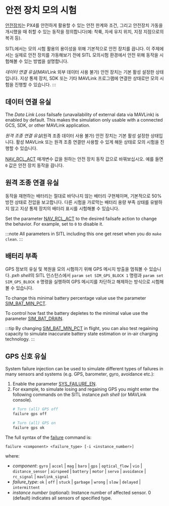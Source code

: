 # 안전 장치 모의 시험

[안전장치](../config/safety.md)는 PX4를 안전하게 활용할 수 있는 안전 한계와 조건, 그리고 안전장치 가동을 개시했을 때 취할 수 있는 동작을 정의합니다(예: 착륙, 자세 유지 위치, 지정 지점으로의 복귀 등).

SITL에서는 모의 시험 활용의 용이성을 위해 기본적으로 안전 장치를 끕니다. 이 주제에서는 실제로 안전 장치를 가동해보기 전에 SITL 모의시험 환경에서 안전 위해 동작을 시험해볼 수 있는 방법을 설명합니다.

*데이터 연결 유실*(MAVLink 외부 데이터 사용 불가) 안전 장치는 기본 활성 설정한 상태입니다. 지상 통제 장치, SDK 또는 기타 MAVLink 프로그램에 연결한 상태로만 모의 시험을 진행할 수 있습니다.
:::


## 데이터 연결 유실

The *Data Link Loss* failsafe (unavailability of external data via MAVLink) is enabled by default. This makes the simulation only usable with a connected GCS, SDK, or other MAVLink application.

*원격 조종 연결 유실*(원격 조종 데이터 사용 불가) 안전 장치는 기본 활성 설정한 상태입니다. 활성 MAVLink 또는 원격 조종 연결만 사용할 수 있게 해둔 상태로 모의 시험을 진행할 수 있습니다.

[NAV_RCL_ACT](../advanced_config/parameter_reference.md#NAV_RCL_ACT) 매개변수 값을 원하는 안전 장치 동작 값으로 바꿔보십시오. 예를 들면 `0` 값은 안전 장치 동작을 끕니다.

## 원격 조종 연결 유실

동작을 재현하는 배터리는 절대로 바닥나지 않는 배터리 구현체이며, 기본적으로 50% 방전 상태로 전압을 보고합니다. 다른 시험을 가로막는 배터리 용량 부족 상태를 유발하지 않고 지상 통제 장치의 배터리 표시를 시험해볼 수 있습니다.

Set the parameter [NAV_RCL_ACT](../advanced_config/parameter_reference.md#NAV_RCL_ACT) to the desired failsafe action to change the behavior. For example, set to `0` to disable it.

:::note
All parameters in SITL including this one get reset when you do `make clean`.
:::

## 배터리 부족

GPS 정보의 유실 및 복원을 모의 시험하기 위해 GPS 메시지 방출을 멈춰볼 수 있습니다. *pxh shell*의 SITL 인스턴스에서 `param set SIM_GPS_BLOCK 1` 명령과 `param set SIM_GPS_BLOCK 0` 명령을 실행하여 GPS 메시지를 차단하고 해제하는 방식으로 시험해볼 수 있습니다.

To change this minimal battery percentage value use the parameter [SIM_BAT_MIN_PCT](../advanced_config/parameter_reference.md#SIM_BAT_MIN_PCT).

To control how fast the battery depletes to the minimal value use the parameter [SIM_BAT_DRAIN](../advanced_config/parameter_reference.md#SIM_BAT_DRAIN).

:::tip
By changing [SIM_BAT_MIN_PCT](../advanced_config/parameter_reference.md#SIM_BAT_MIN_PCT) in flight, you can also test regaining capacity to simulate inaccurate battery state estimation or in-air charging technology.
:::

## GPS 신호 유실

System failure injection can be used to simulate different types of failures in many sensors and systems (e.g. GPS, barometer, gyro, avoidance etc.):
1. Enable the parameter [SYS_FAILURE_EN](../advanced_config/parameter_reference.md#SYS_FAILURE_EN).
1. For example, to simulate losing and regaining GPS you might enter the following commands on the SITL instance *pxh shell* (or MAVLink console).
   ```bash
   # Turn (all) GPS off
   failure gps off

   # Turn (all) GPS on
   failure gps ok
   ```

The full syntax of the [failure](../modules/modules_command.md#failure) command is:
```
failure <component> <failure_type> [-i <instance_number>]
```
where:
- _component_: `gyro` | `accel` | `mag` | `baro` | `gps` | `optical_flow` | `vio` | `distance_sensor` | `airspeed` | `battery` | `motor` | `servo` | `avoidance` | `rc_signal` | `mavlink_signal`
- _failure_type_: `ok` | `off` | `stuck` | `garbage` | `wrong` | `slow` | `delayed` | `intermittent`
- _instance number_ (optional): Instance number of affected sensor. 0 (default) indicates all sensors of specified type.   
